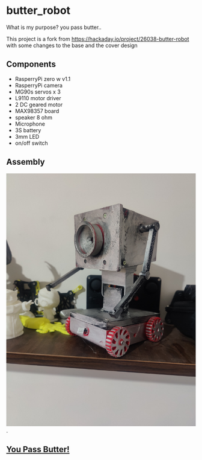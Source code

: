 # butter_robot

What is my purpose? you pass butter..

This project is a fork from https://hackaday.io/project/26038-butter-robot with some changes to the base and the cover design

## Components

- RasperryPi zero w v1.1
- RasperryPi camera
- MG90s servos x 3
- L9110 motor driver
- 2 DC geared motor
- MAX98357 board
- speaker 8 ohm
- Microphone
- 3S battery
- 3mm LED
- on/off switch

## Assembly

![1](/images/1.jpg "butter robot").

## [You Pass Butter!](https://youtube.com/shorts/OrolRqvEC_U?feature=share)


